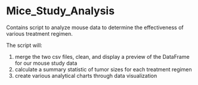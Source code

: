 # Mice_Study_Analysis

Contains script to analyze mouse data to determine the effectiveness of various treatment regimen.

The script will:
  1) merge the two csv files, clean, and display a preview of the DataFrame for our mouse study data
  2) calculate a summary statistic of tumor sizes for each treatment regimen
  3) create various analytical charts through data visualization
